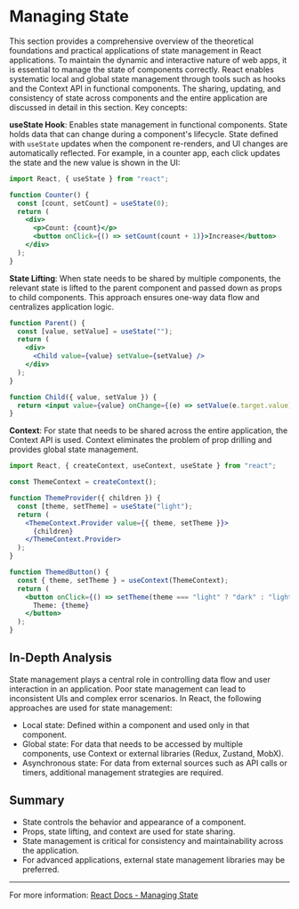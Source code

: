 # Managing State

This section provides a comprehensive overview of the theoretical foundations and practical applications of state management in React applications. To maintain the dynamic and interactive nature of web apps, it is essential to manage the state of components correctly. React enables systematic local and global state management through tools such as hooks and the Context API in functional components. The sharing, updating, and consistency of state across components and the entire application are discussed in detail in this section. Key concepts:

**useState Hook**: Enables state management in functional components. State holds data that can change during a component's lifecycle. State defined with `useState` updates when the component re-renders, and UI changes are automatically reflected. For example, in a counter app, each click updates the state and the new value is shown in the UI:

```jsx
import React, { useState } from "react";

function Counter() {
  const [count, setCount] = useState(0);
  return (
    <div>
      <p>Count: {count}</p>
      <button onClick={() => setCount(count + 1)}>Increase</button>
    </div>
  );
}
```

**State Lifting**: When state needs to be shared by multiple components, the relevant state is lifted to the parent component and passed down as props to child components. This approach ensures one-way data flow and centralizes application logic.

```jsx
function Parent() {
  const [value, setValue] = useState("");
  return (
    <div>
      <Child value={value} setValue={setValue} />
    </div>
  );
}

function Child({ value, setValue }) {
  return <input value={value} onChange={(e) => setValue(e.target.value)} />;
}
```

**Context**: For state that needs to be shared across the entire application, the Context API is used. Context eliminates the problem of prop drilling and provides global state management.

```jsx
import React, { createContext, useContext, useState } from "react";

const ThemeContext = createContext();

function ThemeProvider({ children }) {
  const [theme, setTheme] = useState("light");
  return (
    <ThemeContext.Provider value={{ theme, setTheme }}>
      {children}
    </ThemeContext.Provider>
  );
}

function ThemedButton() {
  const { theme, setTheme } = useContext(ThemeContext);
  return (
    <button onClick={() => setTheme(theme === "light" ? "dark" : "light")}>
      Theme: {theme}
    </button>
  );
}
```

## In-Depth Analysis

State management plays a central role in controlling data flow and user interaction in an application. Poor state management can lead to inconsistent UIs and complex error scenarios. In React, the following approaches are used for state management:

- Local state: Defined within a component and used only in that component.
- Global state: For data that needs to be accessed by multiple components, use Context or external libraries (Redux, Zustand, MobX).
- Asynchronous state: For data from external sources such as API calls or timers, additional management strategies are required.

## Summary

- State controls the behavior and appearance of a component.
- Props, state lifting, and context are used for state sharing.
- State management is critical for consistency and maintainability across the application.
- For advanced applications, external state management libraries may be preferred.

---

For more information: [React Docs - Managing State](https://react.dev/learn/managing-state)
